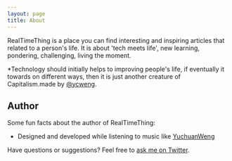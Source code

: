 ```yaml
---
layout: page
title: About
---
```


<p class="message">
  RealTimeThing is a place you can find interesting and inspiring articles that related to a person's life. It is about 'tech meets life', new learning, pondering, challenging, living the moment.
</p>

*Technology should initially helps to improving people's life, if eventually it towards on different ways, then it is just another creature of Capitalism.made by [@ycweng](https://).





## Author

Some fun facts about the author of RealTimeThing:


* Designed and developed while listening to music like [YuchuanWeng](https://soundcloud.com/maddecent/sets/blood-bros-series)

Have questions or suggestions? Feel free to [ask me on Twitter](https://twitter.com/).



